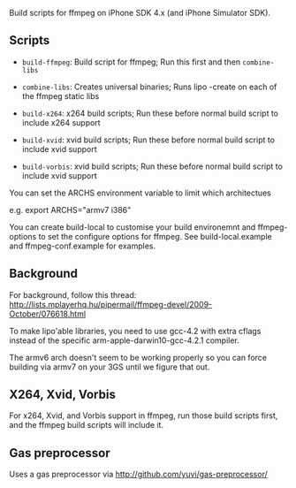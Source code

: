 Build scripts for ffmpeg on iPhone SDK 4.x (and iPhone Simulator SDK).

## Scripts 

- `build-ffmpeg`: Build script for ffmpeg; Run this first and then `combine-libs`
- `combine-libs`: Creates universal binaries; Runs lipo -create on each of the ffmpeg static libs

- `build-x264`: x264 build scripts; Run these before normal build script to include x264 support
- `build-xvid`: xvid build scripts; Run these before normal build script to include xvid support
- `build-vorbis`: xvid build scripts; Run these before normal build script to include xvid support

You can set the ARCHS environment variable to limit which architectues 

e.g. export ARCHS="armv7 i386"

You can create build-local to customise your build environemnt and ffmpeg-options to set the configure options for ffmpeg. See build-local.example and ffmpeg-conf.example for examples.

## Background

For background, follow this thread:
http://lists.mplayerhq.hu/pipermail/ffmpeg-devel/2009-October/076618.html

To make lipo'able libraries, you need to use gcc-4.2 with extra cflags instead of the specific arm-apple-darwin10-gcc-4.2.1 compiler.

The armv6 arch doesn't seem to be working properly so you can force building via armv7 on your 3GS until we figure that out.

## X264, Xvid, Vorbis

For x264, Xvid, and Vorbis support in ffmpeg, run those build scripts first, and the ffmpeg build scripts will include it.

## Gas preprocessor

Uses a gas preprocessor via http://github.com/yuvi/gas-preprocessor/

